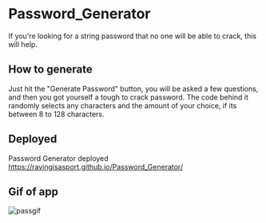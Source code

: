 # Password_Generator
If you're looking for a string password that no one will be able to crack, this will help.
## How to generate
Just hit the "Generate Password" button, you will be asked a few questions, and then you got yourself a tough to crack password. The code behind it randomly selects any characters and the amount of your choice, if its between 8 to 128 characters.
## Deployed
Password Generator deployed https://ravingisasport.github.io/Password_Generator/
## Gif of app
![passgif](https://user-images.githubusercontent.com/87382254/136090879-b2f65560-3471-4ce1-8a05-a5a847c0e987.gif)
